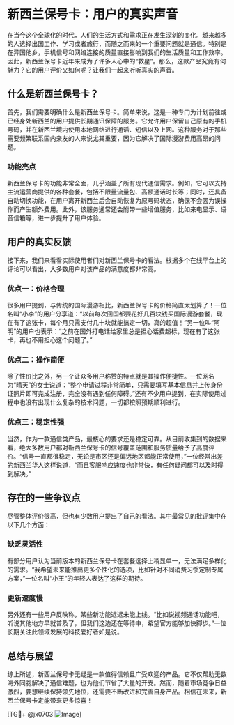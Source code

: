 # 新西兰保号卡：用户的真实声音

在当今这个全球化的时代，人们的生活方式和需求正在发生深刻的变化。越来越多的人选择出国工作、学习或者旅行，而随之而来的一个重要问题就是通信。特别是在异国他乡，手机信号和网络连接的质量直接影响到我们的生活质量和工作效率。因此，新西兰保号卡近年来成为了许多人心中的“救星”。那么，这款产品究竟有何魅力？它的用户评价又如何呢？让我们一起来听听真实的声音。

## 什么是新西兰保号卡？

首先，我们需要明确什么是新西兰保号卡。简单来说，这是一种专门为计划前往或已经身处新西兰的用户提供长期通讯保障的服务。它允许用户保留自己原有的手机号码，并在新西兰境内使用本地网络进行通话、短信以及上网。这种服务对于那些需要频繁联系国内亲友的人来说尤其重要，因为它解决了国际漫游费用高昂的问题。

### 功能亮点

新西兰保号卡的功能非常全面，几乎涵盖了所有现代通信需求。例如，它可以支持主流运营商提供的各种套餐，包括不限量流量包、高额通话时长等；同时，还具备自动切换功能，在用户离开新西兰后会自动恢复为原号码状态，确保不会因为误操作而产生额外费用。此外，该服务通常还会附带一些增值服务，比如来电显示、语音信箱等，进一步提升了用户体验。

## 用户的真实反馈

接下来，我们来看看实际使用者们对新西兰保号卡的看法。根据多个在线平台上的评论可以看出，大多数用户对该产品的满意度都非常高。

### 优点一：价格合理

很多用户提到，与传统的国际漫游相比，新西兰保号卡的价格简直太划算了！一位名叫“小李”的用户分享道：“以前每次回国都要花好几百块钱买国际漫游套餐，现在有了这张卡，每个月只需支付几十块就能搞定一切，真的超值！”另一位叫“阿明”的用户也表示：“之前在国外打电话给家里总是担心话费超标，现在有了这张卡，再也不用担心这个问题了。”

### 优点二：操作简便

除了性价比之外，另一个让众多用户称赞的特点就是其操作便捷性。一位网名为“晴天”的女士说道：“整个申请过程非常简单，只需要填写基本信息并上传身份证照片即可完成注册，完全没有遇到任何障碍。”还有不少用户提到，在实际使用过程中也没有出现什么复杂的技术问题，一切都按照预期顺利进行。

### 优点三：稳定性强

当然，作为一款通信类产品，最核心的要求还是稳定可靠。从目前收集到的数据来看，绝大多数用户都对新西兰保号卡的信号覆盖范围和服务质量给予了高度评价。“信号一直都很稳定，无论是市区还是偏远地区都能正常使用，”一位经常出差的新西兰华人这样说道，“而且客服响应速度也非常快，有任何疑问都可以及时得到解决。”

## 存在的一些争议点

尽管整体评价很高，但也有少数用户提出了自己的看法。其中最常见的批评集中在以下几个方面：

### 缺乏灵活性

有部分用户认为当前版本的新西兰保号卡在套餐选择上稍显单一，无法满足多样化的需求。“我希望未来能推出更多个性化的选项，比如针对不同消费习惯定制专属方案，”一位名叫“小王”的年轻人表达了这样的期待。

### 更新速度慢

另外还有一些用户反映称，某些新功能迟迟未能上线。“比如说视频通话功能吧，听说其他地方早就普及了，但我们这边还在等待中，希望官方能够加快脚步。”一位长期关注此领域发展的科技爱好者如是说。

## 总结与展望

综上所述，新西兰保号卡无疑是一款值得信赖且广受欢迎的产品。它不仅帮助无数海外同胞解决了通信难题，也为他们节省了大量的开支。然而，随着市场竞争日益激烈，要想继续保持领先地位，还需要不断改进和完善自身产品。相信在未来，新西兰保号卡定能带来更多惊喜！

[TG💪+ @jx0703 ![Image](https://github.com/user-attachments/assets/dbca1d08-cadb-493c-b0ec-ad6f7a83f270)]